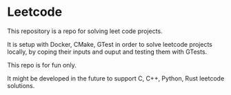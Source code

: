 # Leetcode

This repository is a repo for solving leet code projects.

It is setup with Docker, CMake, GTest in order to solve leetcode projects locally, by coping their inputs and ouput and testing them with GTests.

This repo is for fun only.

It might be developed in the future to support C, C++, Python, Rust leetcode solutions.
